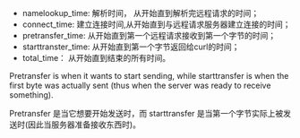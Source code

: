 * namelookup_time: 解析时间， 从开始直到解析完远程请求的时间；
* connect_time: 建立连接时间,从开始直到与远程请求服务器建立连接的时间；
* pretransfer_time: 从开始直到第一个远程请求接收到第一个字节的时间；
* starttranster_time: 从开始直到第一个字节返回给curl的时间；
* total_time： 从开始直到结束的所有时间。

Pretransfer is when it wants to start sending, while starttransfer is when the first byte was actually sent (thus when the server was ready to receive something). 

Pretransfer 是当它想要开始发送时，而 starttransfer 是当第一个字节实际上被发送时(因此当服务器准备接收东西时)。